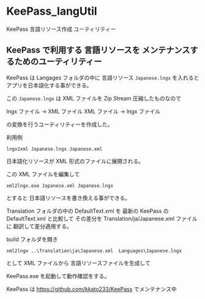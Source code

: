 # KeePass_langUtil
KeePass 言語リソース作成 ユーティリティー

## KeePass で利用する 言語リソースを メンテナンスするためのユーティリティー

KeePass は Langages フォルダの中に 言語リソース `Japanese.lngx` を入れると アプリを日本語化する事ができる。

この `Japanese.lngx` は XML ファイルを Zip Stream 圧縮したものなので

lngx ファイル → XML ファイル
XML ファイル → lngx ファイル

の変換を行うユーティリティーを作成した。

利用例

```
lngx2xml Japanese.lngx Japanese.xml
```

日本語化リソースが XML 形式のファイルに展開される。

この XML ファイルを編集して

```
xml2lngx.exe Japanese.xml Japanese.lngx
```
とすると 日本語リソースを書き換える事ができる。

Translation フォルダの中の DefaultText.xml を 最新の KeePass の DefaultText.xml と比較して その差分を
Translation/ja/Japanese.xml ファイルに 翻訳して差分適用する。

build フォルダを開き 

```
xml2lngx ..\Translation\ja\Japanese.xml  Languages\Japanese.lngx
```
として XML ファイルから 言語リソースファイルを生成して

KeePass.exe を起動して動作確認をする。

KeePass は
https://github.com/kkato233/KeePass
でメンテナンス中

